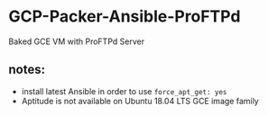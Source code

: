 # GCP-Packer-Ansible-ProFTPd
Baked GCE VM with ProFTPd Server 


## notes:
  * install latest Ansible in order to use `force_apt_get: yes`
  * Aptitude is not available on Ubuntu 18.04 LTS GCE image family